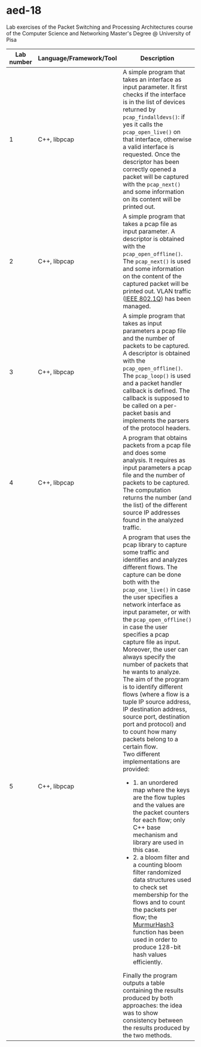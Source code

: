 # aed-18
Lab exercises of the Packet Switching and Processing Architectures course of the Computer Science and Networking Master's Degree @ University of Pisa

| <b>Lab number</b> | <b>Language/Framework/Tool</b> | <b>Description</b> |
| ---------- | ----------------------- | ----------- |
| 1 | C++, libpcap | A simple program that takes an interface as input parameter. It first checks if the interface is in the list of devices returned by `pcap_findalldevs()`: if yes it calls the `pcap_open_live()` on that interface, otherwise a valid interface is requested. Once the descriptor has been correctly opened a packet will be captured with the `pcap_next()` and some information on its content will be printed out. |
| 2 | C++, libpcap | A simple program that takes a pcap file as input parameter. A descriptor is obtained with the `pcap_open_offline()`. The `pcap_next()` is used and some information on the content of the captured packet will be printed out. VLAN traffic ([IEEE 802.1Q](https://en.wikipedia.org/wiki/IEEE_802.1Q)) has been managed. |
| 3 | C++, libpcap | A simple program that takes as input parameters a pcap file and the number of packets to be captured. A descriptor is obtained with the `pcap_open_offline()`. The `pcap_loop()` is used and a packet handler callback is defined. The callback is supposed to be called on a per-packet basis and implements the parsers of the protocol headers. |
| 4 | C++, libpcap | A program that obtains packets from a pcap file and does some analysis. It requires as input parameters a pcap file and the number of packets to be captured. The computation returns the number (and the list) of the different source IP addresses found in the analyzed traffic. |
| 5 | C++, libpcap | A program that uses the pcap library to capture some traffic and identifies and analyzes different flows. The capture can be done both with the `pcap_one_live()` in case the user specifies a network interface as input parameter, or with the `pcap_open_offline()` in case the user specifies a pcap capture file as input. Moreover, the user can always specify the number of packets that he wants to analyze. The aim of the program is to identify different flows (where a flow is a tuple IP source address, IP destination address, source port, destination port and protocol) and to count how many packets belong to a certain flow. <br>Two different implementations are provided: <ul><li>1. an unordered map where the keys are the flow tuples and the values are the packet counters for each flow; only C++ base mechanism and library are used in this case.</li><li>2. a bloom filter and a counting bloom filter randomized data structures used to check set membership for the flows and to count the packets per flow; the [MurmurHash3](https://github.com/aappleby/smhasher) function has been used in order to produce 128-bit hash values efficiently.</li></ul> Finally the program outputs a table containing the results produced by both approaches: the idea was to show consistency between the results produced by the two methods. |
